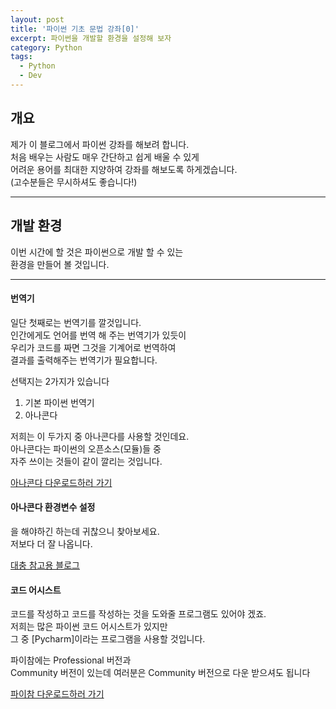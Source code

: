 ```yaml
---
layout: post
title: '파이썬 기초 문법 강좌[0]'
excerpt: 파이썬을 개발할 환경을 설정해 보자
category: Python
tags:
  - Python
  - Dev
---
```


## 개요
제가 이 블로그에서 파이썬 강좌를 해보려 합니다.  
처음 배우는 사람도 매우 간단하고 쉽게 배울 수 있게  
어려운 용어를 최대한 지양하여 강좌를 해보도록 하게겠습니다.  
(고수분들은 무시하셔도 좋습니다!)  
<hr>

## 개발 환경
이번 시간에 할 것은 파이썬으로 개발 할 수 있는  
환경을 만들어 볼 것입니다.  
<hr>

#### 번역기
일단 첫째로는 번역기를 깔것입니다.  
인간에게도 언어를 번역 해 주는 번역기가 있듯이  
우리가 코드를 짜면 그것을 기계어로 번역하여  
결과를 출력해주는 번역기가 필요합니다.  

선택지는 2가지가 있습니다
1. 기본 파이썬 번역기
2. 아나콘다

저희는 이 두가지 중 아나콘다를 사용할 것인데요.  
아나콘다는 파이썬의 오픈소스(모듈)들 중  
자주 쓰이는 것들이 같이 깔리는 것입니다.  

<a href="https://www.anaconda.com/download">아나콘다 다운로드하러 가기</a>

#### 아나콘다 환경변수 설정
을 해야하긴 하는데 귀찮으니 찾아보세요.  
저보다 더 잘 나옵니다.  

<a href="https://davidlds.tistory.com/11">대충 참고용 블로그</a>

#### 코드 어시스트
코드를 작성하고 코드를 작성하는 것을 도와줄 프로그램도 있어야 겠죠.  
저희는 많은 파이썬 코드 어시스트가 있지만  
그 중 [Pycharm]이라는 프로그램을 사용할 것입니다.  

파이참에는 Professional 버전과  
Community 버전이 있는데 여러분은 Community 버전으로 다운 받으셔도 됩니다

<a href="https://www.jetbrains.com/ko-kr/pycharm/download/?section=windows">파이참 다운로드하러 가기</a>
